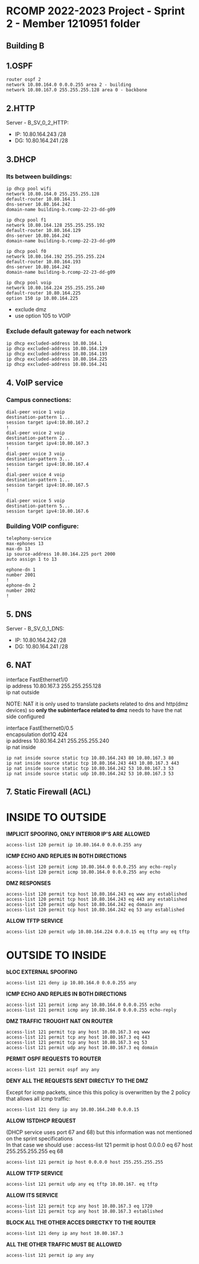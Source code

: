 # RCOMP 2022-2023 Project - Sprint 2 - Member 1210951 folder

## Building B

## 1.OSPF

    router ospf 2
    network 10.80.164.0 0.0.0.255 area 2 - building
    network 10.80.167.0 255.255.255.128 area 0 - backbone

## 2.HTTP
Server - B_SV_0_2_HTTP:
- IP: 10.80.164.243 /28
- DG: 10.80.164.241 /28

## 3.DHCP

### Its between buildings:

    ip dhcp pool wifi
    network 10.80.164.0 255.255.255.128
    default-router 10.80.164.1
    dns-server 10.80.164.242
    domain-name building-b.rcomp-22-23-dd-g09

    ip dhcp pool f1
    network 10.80.164.128 255.255.255.192
    default-router 10.80.164.129
    dns-server 10.80.164.242
    domain-name building-b.rcomp-22-23-dd-g09

    ip dhcp pool f0
    network 10.80.164.192 255.255.255.224
    default-router 10.80.164.193
    dns-server 10.80.164.242
    domain-name building-b.rcomp-22-23-dd-g09

    ip dhcp pool voip
    network 10.80.164.224 255.255.255.240
    default-router 10.80.164.225
    option 150 ip 10.80.164.225

- exclude dmz 
- use option  105 to VOIP  

### Exclude default gateway for each network
    ip dhcp excluded-address 10.80.164.1
    ip dhcp excluded-address 10.80.164.129
    ip dhcp excluded-address 10.80.164.193
    ip dhcp excluded-address 10.80.164.225
    ip dhcp excluded-address 10.80.164.241


## 4. VoIP service

### Campus connections:

    dial-peer voice 1 voip
    destination-pattern 1...
    session target ipv4:10.80.167.2
    !
    dial-peer voice 2 voip
    destination-pattern 2...
    session target ipv4:10.80.167.3
    !
    dial-peer voice 3 voip
    destination-pattern 3...
    session target ipv4:10.80.167.4
    !
    dial-peer voice 4 voip
    destination-pattern 1...
    session target ipv4:10.80.167.5
    !

    dial-peer voice 5 voip
    destination-pattern 5...
    session target ipv4:10.80.167.6


### Building VOIP configure:
    telephony-service
    max-ephones 13
    max-dn 13
    ip source-address 10.80.164.225 port 2000
    auto assign 1 to 13

    ephone-dn 1
    number 2001
    !
    ephone-dn 2
    number 2002
    !


## 5. DNS

Server - B_SV_0_1_DNS:
- IP: 10.80.164.242 /28
- DG: 10.80.164.241 /28


## 6. NAT

interface FastEthernet1/0<br>
ip address 10.80.167.3 255.255.255.128<br>
ip nat outside


NOTE: NAT it is only used to translate packets related to dns and http(dmz devices) so **only the subinterface related to dmz** needs to have the nat side configured

interface FastEthernet0/0.5<br>
 encapsulation dot1Q 424<br>
 ip address 10.80.164.241 255.255.255.240<br>
 ip nat inside<br>

    ip nat inside source static tcp 10.80.164.243 80 10.80.167.3 80 
    ip nat inside source static tcp 10.80.164.243 443 10.80.167.3 443
    ip nat inside source static tcp 10.80.164.242 53 10.80.167.3 53 
    ip nat inside source static udp 10.80.164.242 53 10.80.167.3 53 

## 7. Static Firewall (ACL)

# INSIDE TO OUTSIDE
**IMPLICIT SPOOFING, ONLY INTERIOR IP'S ARE ALLOWED**

    access-list 120 permit ip 10.80.164.0 0.0.0.255 any

**ICMP ECHO AND REPLIES IN BOTH DIRECTIONS**

    access-list 120 permit icmp 10.80.164.0 0.0.0.255 any echo-reply
    access-list 120 permit icmp 10.80.164.0 0.0.0.255 any echo

**DMZ RESPONSES**

    access-list 120 permit tcp host 10.80.164.243 eq www any established
    access-list 120 permit tcp host 10.80.164.243 eq 443 any established
    access-list 120 permit udp host 10.80.164.242 eq domain any 
    access-list 120 permit tcp host 10.80.164.242 eq 53 any established

**ALLOW TFTP SERVICE**

    access-list 120 permit udp 10.80.164.224 0.0.0.15 eq tftp any eq tftp



# OUTSIDE TO INSIDE
**bLOC EXTERNAL SPOOFING**

    access-list 121 deny ip 10.80.164.0 0.0.0.255 any

**ICMP ECHO AND REPLIES IN BOTH DIRECTIONS**

    access-list 121 permit icmp any 10.80.164.0 0.0.0.255 echo
    access-list 121 permit icmp any 10.80.164.0 0.0.0.255 echo-reply

**DMZ TRAFFIC TROUGHT NAT ON ROUTER**

    access-list 121 permit tcp any host 10.80.167.3 eq www
    access-list 121 permit tcp any host 10.80.167.3 eq 443
    access-list 121 permit tcp any host 10.80.167.3 eq 53
    access-list 121 permit udp any host 10.80.167.3 eq domain

**PERMIT OSPF REQUESTS TO ROUTER**

    access-list 121 permit ospf any any 

**DENY ALL THE REQUESTS SENT DIRECTLY TO THE DMZ**

Except for icmp packets, since this this policy is overwritten by the 2 policy that allows all icmp traffic:  

    access-list 121 deny ip any 10.80.164.240 0.0.0.15

**ALLOW 1STDHCP REQUEST**

(DHCP service uses port 67 and 68) but this information was not mentioned on the sprint specifications <br>
In that case we should use : access-list 121 permit ip host 0.0.0.0 eq 67 host 255.255.255.255 eq 68

    access-list 121 permit ip host 0.0.0.0 host 255.255.255.255

**ALLOW TFTP SERVICE**

    access-list 121 permit udp any eq tftp 10.80.167. eq tftp
    
**ALLOW ITS SERVICE**

    access-list 121 permit tcp any host 10.80.167.3 eq 1720
    access-list 121 permit tcp any host 10.80.167.3 established

**BLOCK ALL THE OTHER ACCES DIRECTKY TO THE ROUTER**

    access-list 121 deny ip any host 10.80.167.3

**ALL THE OTHER TRAFFIC MUST BE ALLOWED**

    access-list 121 permit ip any any
